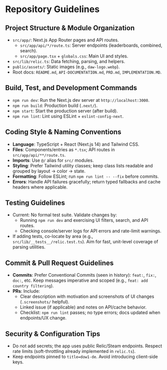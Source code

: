 # Repository Guidelines

## Project Structure & Module Organization
- `src/app/`: Next.js App Router pages and API routes.
  - `src/app/api/*/route.ts`: Server endpoints (leaderboards, combined, search).
  - `src/app/page.tsx` + `globals.css`: Main UI and styles.
- `src/lib/relic.ts`: Data fetching, parsing, and helpers.
- `public/assets/`: Static images (e.g., `daw-logo.webp`).
- Root docs: `README.md`, `API-DOCUMENTATION.md`, `PRD.md`, `IMPLEMENTATION.MD`.

## Build, Test, and Development Commands
- `npm run dev`: Run the Next.js dev server at `http://localhost:3000`.
- `npm run build`: Production build (`.next/`).
- `npm start`: Start the production server (after build).
- `npm run lint`: Lint using ESLint + `eslint-config-next`.

## Coding Style & Naming Conventions
- **Language**: TypeScript + React (Next.js 14) and Tailwind CSS.
- **Files**: Components/entries as `*.tsx`; API routes in `src/app/api/**/route.ts`.
- **Imports**: Use `@/` alias for `src/` modules.
- **Styling**: Prefer Tailwind utility classes; keep class lists readable and grouped by layout → color → state.
- **Formatting**: Follow ESLint; run `npm run lint -- --fix` before commits.
- **Errors**: Handle API failures gracefully; return typed fallbacks and cache headers where applicable.

## Testing Guidelines
- Current: No formal test suite. Validate changes by:
  - Running `npm run dev` and exercising UI filters, search, and API routes.
  - Checking console/server logs for API errors and rate-limit warnings.
- If adding tests, co-locate by area (e.g., `src/lib/__tests__/relic.test.ts`). Aim for fast, unit-level coverage of parsing utilities.

## Commit & Pull Request Guidelines
- **Commits**: Prefer Conventional Commits (seen in history): `feat:`, `fix:`, `doc:`, etc. Keep messages imperative and scoped (e.g., `feat: add country filtering`).
- **PRs**: Include:
  - Clear description with motivation and screenshots of UI changes (`.screenshots/` helpful).
  - Linked issue (if applicable) and notes on API/cache behavior.
  - Checklist: `npm run lint` passes; no type errors; docs updated when endpoints/UX change.

## Security & Configuration Tips
- Do not add secrets; the app uses public Relic/Steam endpoints. Respect rate limits (soft-throttling already implemented in `relic.ts`).
- Keep endpoints pinned to `title=dow1-de`. Avoid introducing client-side keys.
